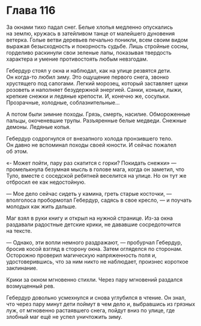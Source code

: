 # Глава 116

За окнами тихо падал снег. Белые хлопья медленно опускались на землю, кружась в затейливом танце от малейшего дуновения ветерка. Голые ветви деревьев печально поникли, всем своим видом выражая безысходность и покорность судьбе. Лишь стройные сосны, горделиво раскинули свои зеленые лапы, показывая твердость характера и умение противостоять любым невзгодам.

Гебердур стоял у окна и наблюдал, как на улице резвятся дети. Он когда-то любил зиму. Это ощущение первого снега, звонко хрустящего под сапогами. Легкий морозец, который заставляет щеки розоветь и наполняет безудержной энергией. Санки, коньки, лыжи, крепкие снежки и ледяные крепости. И, конечно же, сосульки. Прозрачные, холодные, соблазнительные...

А потом были зимние походы. Грязь, смерть, насилие. Обмороженные пальцы, окоченевшие трупы. Разъяренные белые медведи. Снежные демоны. Ледяные копья.

Гебердур содрогнулся от внезапного холода пронзившего тело. Он давно не вспоминал походы своей юности. И сейчас пожалел об этом. 

«- Может пойти, пару раз скатится с горки? Покидать снежки» — промелькнула безумная мысль в голове мага, когда он заметил, что Туло, вместе с соседской ребятней веселится на улице. Но он тут же отбросил ее как недостойную.

— Мое дело сейчас сидеть у камина, греть старые косточки, — вполголоса пробормотал Гебердур, садясь в свое кресло, — и поучать молодых как жить дальше.

Маг взял в руки книгу и открыл на нужной странице. Из-за окна раздавали радостные детские крики, не дававшие сосредоточится на тексте.

— Однако, эти вопли немного раздражают, — пробурчал Гебердур, бросив косой взгляд в сторону окна. Затем огляделся по сторонам. Осторожно проверил магическую напряженность поля и, удостоверившись, что за ним никто не наблюдает, произнес короткое заклинание.

Крики за окном мгновенно стихли. Через пару мгновений раздался возмущенный рев.

Гебердур довольно усмехнулся и снова углубился в чтение. Он знал, что через пару минут дети поймут в чем дело и, выбравшись из грязных луж, от мгновенно растаявшего снега, пойдут вниз по улице, где злобный маг ещё не успел уничтожить зиму.

